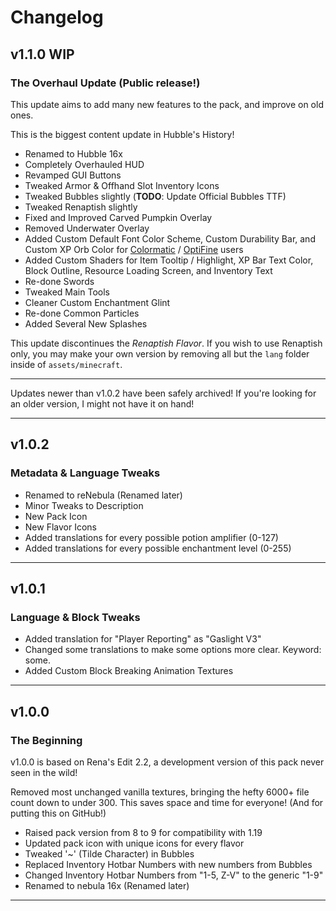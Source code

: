 # Changelog

## v1.1.0 **WIP**

### **The Overhaul Update** (Public release!)

This update aims to add many new features to the pack, and improve on old ones.

This is the biggest content update in Hubble's History!

- Renamed to Hubble 16x
- Completely Overhauled HUD
- Revamped GUI Buttons
- Tweaked Armor & Offhand Slot Inventory Icons
- Tweaked Bubbles slightly (**TODO**: Update Official Bubbles TTF)
- Tweaked Renaptish slightly
- Fixed and Improved Carved Pumpkin Overlay
- Removed Underwater Overlay
- Added Custom Default Font Color Scheme, Custom Durability Bar, and Custom XP Orb Color for [Colormatic](https://www.curseforge.com/minecraft/mc-mods/colormatic) / [OptiFine](https://optifine.net/home) users
- Added Custom Shaders for Item Tooltip / Highlight, XP Bar Text Color, Block Outline, Resource Loading Screen, and Inventory Text
- Re-done Swords
- Tweaked Main Tools
- Cleaner Custom Enchantment Glint
- Re-done Common Particles
- Added Several New Splashes

This update discontinues the *Renaptish Flavor*. If you wish to use Renaptish only, you may make your own version by removing all but the `lang` folder inside of `assets/minecraft`.

---

Updates newer than v1.0.2 have been safely archived!
If you're looking for an older version, I might not have it on hand!

---

## v1.0.2

### **Metadata & Language Tweaks**

- Renamed to reNebula (Renamed later)
- Minor Tweaks to Description
- New Pack Icon
- New Flavor Icons
- Added translations for every possible potion amplifier (0-127)
- Added translations for every possible enchantment level (0-255)

---

## v1.0.1

### **Language & Block Tweaks**

- Added translation for "Player Reporting" as "Gaslight V3"
- Changed some translations to make some options more clear. Keyword: some.
- Added Custom Block Breaking Animation Textures

---

## v1.0.0

### **The Beginning**

v1.0.0 is based on Rena's Edit 2.2, a development version of this pack never seen in the wild!

Removed most unchanged vanilla textures, bringing the hefty 6000+ file count down to under 300. This saves space and time for everyone! (And for putting this on GitHub!)

- Raised pack version from 8 to 9 for compatibility with 1.19
- Updated pack icon with unique icons for every flavor
- Tweaked '~' (Tilde Character) in Bubbles
- Replaced Inventory Hotbar Numbers with new numbers from Bubbles
- Changed Inventory Hotbar Numbers from "1-5, Z-V" to the generic "1-9"
- Renamed to nebula 16x (Renamed later)

---
